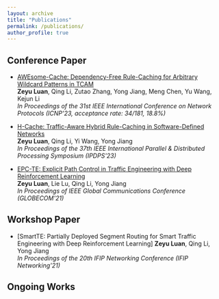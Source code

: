 ```yaml
---
layout: archive
title: "Publications"
permalink: /publications/
author_profile: true
---
```




## Conference Paper
* [AWEsome-Cache: Dependency-Free Rule-Caching for Arbitrary Wildcard Patterns in TCAM](https://ieeexplore.ieee.org/document/10355586) \
  <strong>Zeyu Luan</strong>, Qing Li, Zutao Zhang, Yong Jiang, Meng Chen, Yu Wang, Kejun Li \
  _In Proceedings of the 31st IEEE International Conference on Network Protocols (ICNP'23, acceptance rate: 34/181, 18.8%)_

* [H-Cache: Traffic-Aware Hybrid Rule-Caching in Software-Defined Networks](https://ieeexplore.ieee.org/document/10177484) \
  <strong>Zeyu Luan</strong>, Qing Li, Yi Wang, Yong Jiang \
   _In Proceedings of the 37th IEEE International Parallel & Distributed Processing Symposium (IPDPS'23)_

* [EPC-TE: Explicit Path Control in Traffic Engineering with Deep Reinforcement Learning](https://ieeexplore.ieee.org/document/9685792) \
  <strong>Zeyu Luan</strong>, Lie Lu, Qing Li, Yong Jiang \
  _In Proceedings of IEEE Global Communications Conference (GLOBECOM'21)_



  
## Workshop Paper
* [SmartTE: Partially Deployed Segment Routing for Smart Traffic Engineering with Deep Reinforcement Learning]
  <strong>Zeyu Luan</strong>, Qing Li, Yong Jiang \
  _In Proceedings of the 20th IFIP Networking Conference (IFIP Networking'21)_
  
## Ongoing Works

